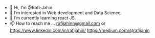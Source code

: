 - 👋 Hi, I’m @Rafi-Jahin
- 👀 I’m interested in Web  development and Data Science.
- 🌱 I’m currently learning react JS.
- 📫 How to reach me ... rafijahinn@gmail.com or https://www.linkedin.com/in/rafijahin/
https://medium.com/@rafijahin
<!---
Rafi-Jahin/Rafi-Jahin is a ✨ special ✨ repository because its `README.md` (this file) appears on your GitHub profile.
You can click the Preview link to take a look at your changes.
--->

